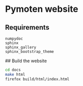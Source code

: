 # Pymoten website

## Requirements

```
numpydoc
sphinx
sphinx_gallery
sphinx_bootstrap_theme
```

## Build the website

```bash
cd docs
make html
firefox build/html/index.html
```
